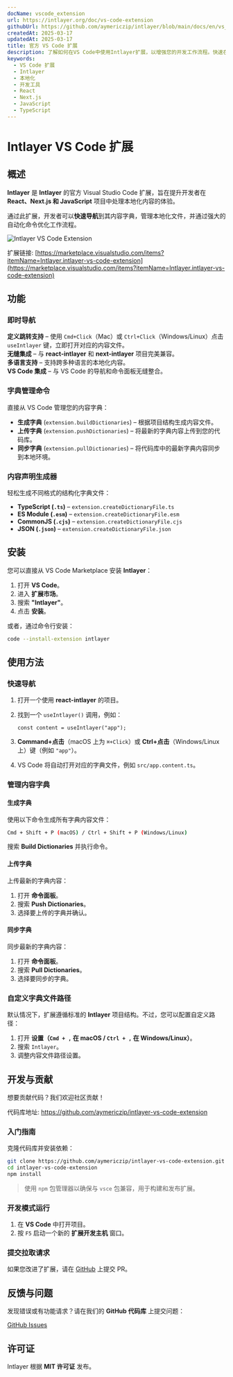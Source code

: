 ```yaml
---
docName: vscode_extension
url: https://intlayer.org/doc/vs-code-extension
githubUrl: https://github.com/aymericzip/intlayer/blob/main/docs/en/vs_code_extension.md
createdAt: 2025-03-17
updatedAt: 2025-03-17
title: 官方 VS Code 扩展
description: 了解如何在VS Code中使用Intlayer扩展，以增强您的开发工作流程。快速在本地化内容之间导航，并高效管理您的字典。
keywords:
  - VS Code 扩展
  - Intlayer
  - 本地化
  - 开发工具
  - React
  - Next.js
  - JavaScript
  - TypeScript
---
```


# Intlayer VS Code 扩展

## 概述

**Intlayer** 是 **Intlayer** 的官方 Visual Studio Code 扩展，旨在提升开发者在 **React、Next.js 和 JavaScript** 项目中处理本地化内容的体验。

通过此扩展，开发者可以**快速导航**到其内容字典，管理本地化文件，并通过强大的自动化命令优化工作流程。

![Intlayer VS Code Extension](https://github.com/aymericzip/intlayer/blob/main/docs/assets/vs_code_extension_demo.gif)

扩展链接: [https://marketplace.visualstudio.com/items?itemName=Intlayer.intlayer-vs-code-extension](https://marketplace.visualstudio.com/items?itemName=Intlayer.intlayer-vs-code-extension)

## 功能

### 即时导航

**定义跳转支持** – 使用 `Cmd+Click`（Mac）或 `Ctrl+Click`（Windows/Linux）点击 `useIntlayer` 键，立即打开对应的内容文件。  
**无缝集成** – 与 **react-intlayer** 和 **next-intlayer** 项目完美兼容。  
**多语言支持** – 支持跨多种语言的本地化内容。  
**VS Code 集成** – 与 VS Code 的导航和命令面板无缝整合。

### 字典管理命令

直接从 VS Code 管理您的内容字典：

- **生成字典** (`extension.buildDictionaries`) – 根据项目结构生成内容文件。
- **上传字典** (`extension.pushDictionaries`) – 将最新的字典内容上传到您的代码库。
- **同步字典** (`extension.pullDictionaries`) – 将代码库中的最新字典内容同步到本地环境。

### 内容声明生成器

轻松生成不同格式的结构化字典文件：

- **TypeScript (`.ts`)** – `extension.createDictionaryFile.ts`
- **ES Module (`.esm`)** – `extension.createDictionaryFile.esm`
- **CommonJS (`.cjs`)** – `extension.createDictionaryFile.cjs`
- **JSON (`.json`)** – `extension.createDictionaryFile.json`

## 安装

您可以直接从 VS Code Marketplace 安装 **Intlayer**：

1. 打开 **VS Code**。
2. 进入 **扩展市场**。
3. 搜索 **"Intlayer"**。
4. 点击 **安装**。

或者，通过命令行安装：

```sh
code --install-extension intlayer
```

## 使用方法

### 快速导航

1. 打开一个使用 **react-intlayer** 的项目。
2. 找到一个 `useIntlayer()` 调用，例如：

   ```tsx
   const content = useIntlayer("app");
   ```

3. **Command+点击**（macOS 上为 `⌘+Click`）或 **Ctrl+点击**（Windows/Linux 上）键（例如 `"app"`）。
4. VS Code 将自动打开对应的字典文件，例如 `src/app.content.ts`。

### 管理内容字典

#### 生成字典

使用以下命令生成所有字典内容文件：

```sh
Cmd + Shift + P (macOS) / Ctrl + Shift + P (Windows/Linux)
```

搜索 **Build Dictionaries** 并执行命令。

#### 上传字典

上传最新的字典内容：

1. 打开 **命令面板**。
2. 搜索 **Push Dictionaries**。
3. 选择要上传的字典并确认。

#### 同步字典

同步最新的字典内容：

1. 打开 **命令面板**。
2. 搜索 **Pull Dictionaries**。
3. 选择要同步的字典。

### 自定义字典文件路径

默认情况下，扩展遵循标准的 **Intlayer** 项目结构。不过，您可以配置自定义路径：

1. 打开 **设置（`Cmd + ,` 在 macOS / `Ctrl + ,` 在 Windows/Linux）**。
2. 搜索 `Intlayer`。
3. 调整内容文件路径设置。

## 开发与贡献

想要贡献代码？我们欢迎社区贡献！

代码库地址: https://github.com/aymericzip/intlayer-vs-code-extension

### 入门指南

克隆代码库并安装依赖：

```sh
git clone https://github.com/aymericzip/intlayer-vs-code-extension.git
cd intlayer-vs-code-extension
npm install
```

> 使用 `npm` 包管理器以确保与 `vsce` 包兼容，用于构建和发布扩展。

### 开发模式运行

1. 在 **VS Code** 中打开项目。
2. 按 `F5` 启动一个新的 **扩展开发主机** 窗口。

### 提交拉取请求

如果您改进了扩展，请在 [GitHub](https://github.com/aymericzip/intlayer-vs-code-extension) 上提交 PR。

## 反馈与问题

发现错误或有功能请求？请在我们的 **GitHub 代码库** 上提交问题：

[GitHub Issues](https://github.com/aymericzip/intlayer-vs-code-extension/issues)

## 许可证

Intlayer 根据 **MIT 许可证** 发布。
